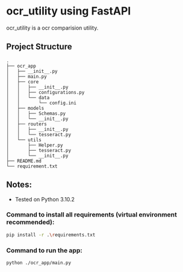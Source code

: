 # ocr_utility using FastAPI

ocr_utility is a ocr comparision utility.

## Project Structure

```
.
├── ocr_app
│   ├── __init__.py
│   ├── main.py
│   ├── core
│   │   ├── __init__.py
│   │   ├── configurations.py
│   │   └── data
│   │       └── config.ini
│   ├── models
│   │   ├── Schemas.py
│   │   └── __init__.py
│   ├── routers
│   │   ├── __init__.py
│   │   └── tesseract.py
│   └── utils
│       ├── Helper.py
│       ├── tesseract.py
│       └── __init__.py
├── README.md
└── requirement.txt
```

## Notes:

- Tested on Python 3.10.2

### Command to install all requirements (virtual environment recommended):

```sh
pip install -r .\requirements.txt
```

### Command to run the app:

```sh
python ./ocr_app/main.py
```

